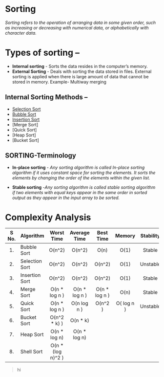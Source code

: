 # Sorting
*Sorting refers to the operation of arranging data in some given order, such as increasing or decreasing with numerical data, or alphabetically with character data.*

# Types of sorting –
- **Internal sorting** - Sorts the data resides in the computer’s memory.
- **External Sorting** - Deals with sorting the data stored in files. External sorting is applied when there is large amount of data that cannot be stored in memory. Example-          Multiway merging

## Internal Sorting Methods –
- [Selection Sort](https://github.com/nandanabhishek/Data-Structure/tree/main/Sorting/Selection%20Sort)
- [Bubble Sort](https://github.com/nandanabhishek/Data-Structure/tree/main/Sorting/Bubble%20Sort)
- [Insertion Sort](https://github.com/nandanabhishek/Data-Structure/tree/main/Sorting/Insertion%20Sort)
- [Merge Sort]
- [Quick Sort]
- [Heap Sort]
- [Bucket Sort]

## SORTING-Terminology

- **In-place sorting** - *Any sorting algorithm is called In-place sorting algorithm if it uses constant space for sorting the elements. It sorts the elements by changing the order of the elements within the given list.*

- **Stable sorting** -*Any sorting algorithm is called stable sorting algorithm if two elements with equal keys appear in the same order in sorted output as they appear in the input array to be sorted.* 

# Complexity Analysis
| S No. | Algorithm | Worst Time | Average Time | Best Time | Memory | Stability |
| :---: | :--- | :---: | :---: | :---: | :---: | :---: |
| 1. | Bubble Sort | O(n^2) | O(n^2) | O(n) | O(1) | Stable |
| 2. | Selection Sort | O(n^2) | O(n^2) | O(n^2) | O(1) | Unstable |
| 3. | Insertion Sort | O(n^2) | O(n^2) | O(n^2) | O(1) | Stable |
| 4. | Merge Sort | O(n * log n ) | O(n * log n ) | O(n * log n ) | O(n) | Stable |
| 5. | Quick Sort | O(n * log n ) | O(n log n ) | O(n^2 )  | O( log n ) | Unstable |
| 6. | Bucket Sort  | O(n^2 * k) ) | O(n * k) |  | | |
| 7. | Heap Sort  | O(n * log n) | O(n * log n) |  | | |
| 8. | Shell Sort  | O(n * (log n)^2 ) | |  | | |

> hi

